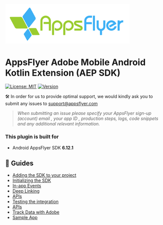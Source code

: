 <img src="gitresources/AF_Logo_primary_logo.png"  width="400" > 

# AppsFlyer Adobe Mobile Android Kotlin Extension (AEP SDK)

[![License: MIT](https://img.shields.io/badge/License-MIT-blue.svg)](/LICENSE.md)
[![Version](https://img.shields.io/cocoapods/v/AppsFlyerAdobeAEPExtension.svg?style=flat)](http://cocoapods.org/pods/AppsFlyerAdobeAEPExtension)

🛠 In order for us to provide optimal support, we would kindly ask you to submit any issues to support@appsflyer.com

> *When submitting an issue please specify your AppsFlyer sign-up (account) email , your app ID , production steps, logs, code snippets and any additional relevant information.*


### <a id="plugin-build-for"> This plugin is built for

- Android AppsFlyer SDK **6.12.1**

<!---
## <a id="breaking-changes"> 	❗❗ Breaking changes when updating to ✏️v*.*.*✏️❗❗

✏️✏️ Breaking changes if there is  ✏️✏️ 

## <a id="migration"> ⏩ Migration -->

##  📖 Guides
- [Adding the SDK to your project](/Docs/Installation.md)
- [Initializing the SDK](/Docs/BasicIntegration.md)
- [In-app Events](/Docs/InAppEvents.md)
- [Deep Linking](/Docs/DeepLink.md)
- [APIs](/Docs/AdvancedAPI.md)
- [Testing the integration](/Docs/Testing.md)
- [APIs](/Docs/API.md)
- [Track Data with Adobe](/Docs/AdobeDataTracking.md)
- [Sample App](AdobeAEPSample)

